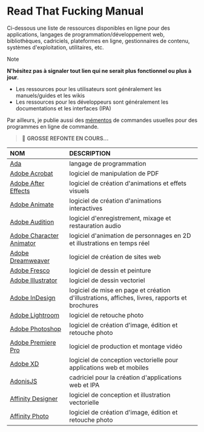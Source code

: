 # Read That Fucking Manual

Ci-dessous une liste de ressources disponibles en ligne pour des applications, langages de programmation/développement web, bibliothèques, cadriciels, plateformes en ligne, gestionnaires de contenu, systèmes d'exploitation, utilitaires, etc.

> [!NOTE]
> **N'hésitez pas à signaler tout lien qui ne serait plus fonctionnel ou plus à jour**.
> + Les ressources pour les utilisateurs sont généralement les manuels/guides et les wikis
> + Les ressources pour les développeurs sont généralement les documentations et les interfaces (IPA)

Par ailleurs, je publie aussi des [mémentos](https://github.com/jasonchampagne/FindMyDoc/tree/master/mementos) de commandes usuelles pour des programmes en ligne de commande.

> 📛 **GROSSE REFONTE EN COURS...**

|NOM|DESCRIPTION|
|:--|:--|
|[Ada](https://www.adacore.com/documentation)|langage de programmation|
|[Adobe Acrobat](https://helpx.adobe.com/fr/acrobat/user-guide.html)|logiciel de manipulation de PDF|
|[Adobe After Effects](https://helpx.adobe.com/fr/after-effects/user-guide.html)|logiciel de création d'animations et effets visuels|
|[Adobe Animate](https://helpx.adobe.com/fr/animate/user-guide.html)|logiciel de création d'animations interactives|
|[Adobe Audition](https://helpx.adobe.com/fr/audition/user-guide.html)|logiciel d'enregistrement, mixage et restauration audio|
|[Adobe Character Animator](https://helpx.adobe.com/fr/adobe-character-animator/user-guide.html)|logiciel d'animation de personnages en 2D et illustrations en temps réel|
|[Adobe Dreamweaver](https://helpx.adobe.com/fr/dreamweaver/user-guide.html)|logiciel de création de sites web|
|[Adobe Fresco](https://helpx.adobe.com/fr/fresco/user-guide.html)|logiciel de dessin et peinture|
|[Adobe Illustrator](https://helpx.adobe.com/fr/illustrator/user-guide.html)|logiciel de dessin vectoriel|
|[Adobe InDesign](https://helpx.adobe.com/fr/indesign/user-guide.html)|logiciel de mise en page et création d'illustrations, affiches, livres, rapports et brochures|
|[Adobe Lightroom](https://helpx.adobe.com/fr/lightroom-cc/user-guide.html)|logiciel de retouche photo|
|[Adobe Photoshop](https://helpx.adobe.com/fr/photoshop/user-guide.html)|logiciel de création d'image, édition et retouche photo|
|[Adobe Premiere Pro](https://helpx.adobe.com/fr/premiere-pro/user-guide.html)|logiciel de production et montage vidéo|
|[Adobe XD](https://helpx.adobe.com/fr/xd/user-guide.html)|logiciel de conception vectorielle pour applications web et mobiles|
|[AdonisJS](https://docs.adonisjs.com/guides/introduction)|cadriciel pour la création d'applications web et IPA|
|[Affinity Designer](https://affinity.serif.com/fr/learn/designer/desktop)|logiciel de conception et illustration vectorielle|
|[Affinity Photo](https://affinity.serif.com/fr/learn/photo/desktop)|logiciel de création d'image, édition et retouche photo|
